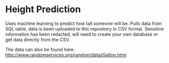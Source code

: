 # Height Prediction
Uses machine learning to predict how tall someone will be.
Pulls data from SQL table, data is been uploaded to this repository in CSV format.
Sensitive information has been redacted, will need to create your own database or get data directly from the CSV.

The data can also be found here: http://www.randomservices.org/random/data/Galton.html 
